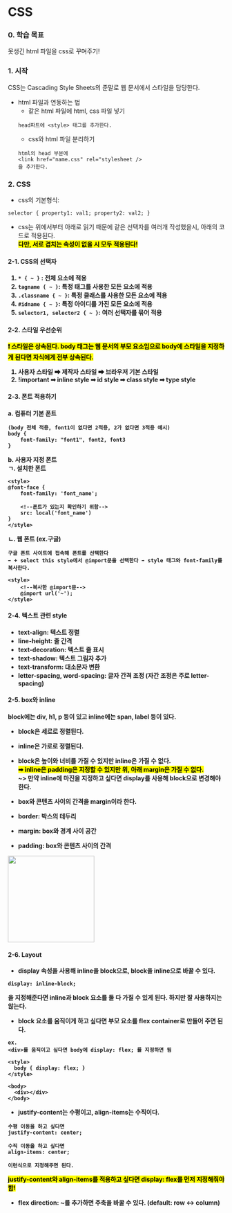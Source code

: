 # CSS

### 0. 학습 목표

못생긴 html 파일을 css로 꾸며주기!

### 1. 시작

CSS는 Cascading Style Sheets의 준말로
웹 문서에서 스타일을 담당한다.

- html 파일과 연동하는 법
  - 같은 html 파일에 html, css 파일 넣기
  ```
  head파트에 <style> 태그를 추가한다.
  ```
  - css와 html 파일 분리하기
  ```
  html의 head 부분에
  <link href="name.css" rel="stylesheet />
  을 추가한다.
  ```

### 2. CSS

- css의 기본형식:

```
selector { property1: val1; property2: val2; }
```

- css는 위에서부터 아래로 읽기 때문에 같은 선택자를 여러개 작성했을시, 아래의 코드로 적용된다. <br>
  <strong> <mark color: yellow> 다만, 서로 겹치는 속성이 없을 시 모두 적용된다!

#### 2-1. CSS의 선택자

1. `* { ~ }` : 전체 요소에 적용
2. `tagname { ~ }`: 특정 태그를 사용한 모든 요소에 적용
3. `.classname { ~ }`: 특정 클래스를 사용한 모든 요소에 적용
4. `#idname { ~ }`: 특정 아이디를 가진 모든 요소에 적용
5. `selector1, selector2 { ~ }`: 여러 선택자를 묶어 적용

#### 2-2. 스타일 우선순위

<mark>❗ 스타일은 상속된다. body 태그는 웹 문서의 부모 요소임으로 body에 스타일을 지정하게 된다면 자식에게 전부 상속된다.

1. 사용자 스타일 ➡ 제작자 스타일 ➡ 브라우저 기본 스타일
2. !important ➡ inline style ➡ id style ➡ class style ➡ type style

#### 2-3. 폰트 적용하기

a. 컴퓨터 기본 폰트

```
(body 전체 적용, font1이 없다면 2적용, 2가 없다면 3적용 예시)
body {
    font-family: "font1", font2, font3
}
```

b. 사용자 지정 폰트 <br>
ㄱ. 설치한 폰트

```
<style>
@font-face {
    font-family: 'font_name';

    <!--폰트가 있는지 확인하기 위함-->
    src: local('font_name')
}
</style>
```

ㄴ. 웹 폰트 (ex.구글)

```
구글 폰트 사이트에 접속해 폰트를 선택한다
➡ + select this style에서 @import문을 선택한다 ➡ style 태그와 font-family를 복사한다.

<style>
    <!--복사한 @import문-->
    @import url('~');
</style>
```

#### 2-4. 텍스트 관련 style
- text-align: 텍스트 정렬
- line-height: 줄 간격
- text-decoration: 텍스트 줄 표시
- text-shadow: 텍스트 그림자 추가
- text-transform: 대소문자 변환
- letter-spacing, word-spacing: 글자 간격 조정 (자간 조정은 주로 letter-spacing)

#### 2-5. box와 inline 
block에는 div, h1, p 등이 있고 inline에는 span, label 등이 있다. 
- block은 세로로 정렬된다.
- inline은 가로로 정렬된다.
- block은 높이와 너비를 가질 수 있지만 inline은 가질 수 없다. <br>
<mark>➡ inline은 padding은 지정할 수 있지만 위, 아래 margin은 가질 수 없다.</mark> <br>
~> 만약 inline에 마진을 지정하고 싶다면 display를 사용해 block으로 변경해야 한다.

- box와 콘텐츠 사이의 간격을 margin이라 한다.
- border: 박스의 테두리
- margin: box와 경계 사이 공간
- padding: box와 콘텐츠 사이의 간격

<img src="https://img1.daumcdn.net/thumb/R1280x0/?scode=mtistory2&fname=https%3A%2F%2Fblog.kakaocdn.net%2Fdn%2FcI9Fp8%2FbtsEdWFlPKE%2Fiml4WdOGfzLSyVoWKcDGyK%2Fimg.png" width="200" height="200"/>

#### 2-6. Layout
- display 속성을 사용해 inline을 block으로, block을 inline으로 바꿀 수 있다.
```
display: inline-block;
```
을 지정해준다면 inline과 block 요소를 둘 다 가질 수 있게 된다.
하지만 잘 사용하지는 않는다.
- block 요소를 움직이게 하고 싶다면 부모 요소를 flex container로 만들어 주면 된다.
```
ex.
<div>를 움직이고 싶다면 body에 display: flex; 를 지정하면 됨

<style>
  body { display: flex; }
</style>

<body>
  <div></div>
</body>
```
- justify-content는 수평이고, align-items는 수직이다.
```
수평 이동을 하고 싶다면
justify-content: center; 

수직 이동을 하고 싶다면
align-items: center;

이런식으로 지정해주면 된다.
```
<mark>justify-content와 align-items를 적용하고 싶다면 display: flex를 먼저 지정해줘야 함!

- flex direction: ~를 추가하면 주축을 바꿀 수 있다. (default: row ↔️ column)
